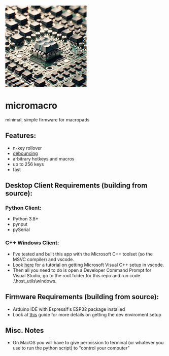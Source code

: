 ![tiny_keyboard_pic](mm_ai_pic_1.png)
# micromacro
minimal, simple firmware for macropads

## Features:
* n-key rollover
* [debouncing](https://my.eng.utah.edu/~cs5780/debouncing.pdf)
* arbitrary hotkeys and macros
* up to 256 keys
* fast

## Desktop Client Requirements (building from source):

### Python Client:
* Python 3.8+
* pynput
* pySerial

### C++ Windows Client:
* I've tested and built this app with the Microsoft C++ toolset (so the MSVC compiler) and vscode.
* Look [here](https://code.visualstudio.com/docs/cpp/config-msvc) for a tutorial on getting Microsoft Visual C++ setup in vscode.
* Then all you need to do is open a Developer Command Prompt for Visual Studio, go to the root folder for this repo and run code .\host_utils\windows.

## Firmware Requirements (building from source):
* Arduino IDE with Espressif's ESP32 package installed
* Look at [this](https://wiki.seeedstudio.com/XIAO_ESP32C3_Getting_Started/) guide for more details on getting the dev enviroment setup


## Misc. Notes
* On MacOS you will have to give permission to terminal (or whatever you use to run the python script) to "control your computer"  
